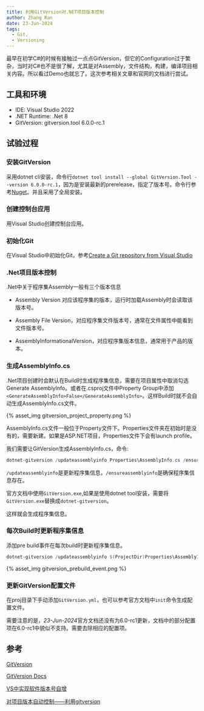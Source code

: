 ```yaml
---
title: 利用GitVersion对.NET项目版本控制
author: Zhang Ran
date: 23-Jun-2024
tags: 
  - Git,
  - Versioning
---
```


最早在初学C#的时候有接触过一点点GitVersion，但它的Configuration过于繁杂，当时对C#也不是很了解，尤其是对Assembly，文件结构，构建，编译项目相关内容。所以看过Demo也就忘了。这次参考相关文章和官网的文档进行尝试。

## 工具和环境

- IDE: Visual Studio 2022
- .NET Runtime: .Net 8
- GitVersion: gitversion.tool 6.0.0-rc.1

<!-- more -->

## 试验过程

### 安装GitVersion

采用dotnet cli安装，命令行`dotnet tool install --global GitVersion.Tool --version 6.0.0-rc.1`，因为是安装最新的prerelease，指定了版本号。命令行参考[Nuget](https://www.nuget.org/packages/GitVersion.Tool/6.0.0-rc.1)。并且采用了全局安装。

### 创建控制台应用

用Visual Studio创建控制台应用。

### 初始化Git

在Visual Studio中初始化Git，参考[Create a Git repository from Visual Studio](https://learn.microsoft.com/en-us/visualstudio/version-control/git-create-repository?view=vs-2022)

### .Net项目版本控制

.Net中关于程序集Assembly一般有三个版本信息

- Assembly Version 对应该程序集的版本，运行时加载Assembly时会读取该版本号。

- Assembly File Version，对应程序集文件版本号，通常在文件属性中能看到文件版本号。

- AssemblyInformationalVersion，对应程序集版本信息，通常用于产品的版本。

### 生成AssemblyInfo.cs

.Net项目创建时会默认在Build时生成程序集信息，需要在项目属性中取消勾选Generate AssemblyInfo。或者在.csproj文件中Property Group中添加`<GenerateAssemblyInfo>False</GenerateAssemblyInfo>`。这样Build时就不会自动生成AssemblyInfo.cs文件。

{% asset_img gitversion_project_property.png %}

AssemblyInfo.cs文件一般位于Property文件下。Properties文件夹在初始时是没有的，需要新建。如果是ASP.NET项目，Properties文件下会有launch profile。

我们需要让GitVersion生成AssemblyInfo.cs，命令:

``` ps1
dotnet-gitversion /updateassemblyinfo Properties\AssemblyInfo.cs /ensureassemblyinfo
```

`/updateassemblyinfo`是更新程序集信息，`/ensureassemblyinfo`是确保程序集信息存在。

官方文档中使用`GitVersion.exe`,如果是使用dotnet tool安装，需要将`GitVersion.exe`替换成`dotnet-gitversion`。

这样就会生成程序集信息。

### 每次Build时更新程序集信息

添加pre build事件在每次build时更新程序集信息。

```ps1
dotnet-gitversion /updateassemblyinfo $(ProjectDir)Properties\AssemblyInfo.cs /ensureassemblyinfo
```

{% asset_img gitversion_prebuild_event.png %}

### 更新GitVersion配置文件

在proj目录下手动添加`GitVersion.yml`，也可以参考官方文档中`init`命令生成配置文件。

需要注意的是，*23-Jun-2024*官方文档还没有为6.0-rc1更新，文档中的部分配置项在6.0-rc1中貌似不支持。需要去除相应的配置项。

## 参考

[GitVersion](https://github.com/GitTools/GitVersion)

[GitVersion Docs](https://gitversion.net/docs/)

[VS中实现软件版本号自增](https://www.bilibili.com/video/BV1kx4y1b7vV/?spm_id_from=333.1007.top_right_bar_window_history.content.click&vd_source=512e802b6f501a7cb1aaad55de9f9067)

[对项目版本自动控制——利用gitversion](https://www.cnblogs.com/JerryMouseLi/p/14366880.html)